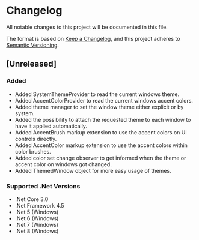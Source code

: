 # Changelog

All notable changes to this project will be documented in this file.

The format is based on [Keep a Changelog](https://keepachangelog.com/en/1.1.0/),
and this project adheres to [Semantic Versioning](https://semver.org/spec/v2.0.0.html).

## [Unreleased]
### Added
- Added SystemThemeProvider to read the current windows theme.
- Added AccentColorProvider to read the current windows accent colors.
- Added theme manager to set the window theme either explicit or by system.
- Added the possibility to attach the requested theme to each window to have it applied automatically.
- Added AccentBrush markup extension to use the accent colors on UI controls directly.
- Added AccentColor markup extension to use the accent colors within color brushes.
- Added color set change observer to get informed when the theme or accent color on windows got changed.
- Added ThemedWindow object for more easy usage of themes.
### Supported .Net Versions
- .Net Core 3.0
- .Net Framework 4.5
- .Net 5 (Windows)
- .Net 6 (Windows)
- .Net 7 (Windows)
- .Net 8 (Windows)
